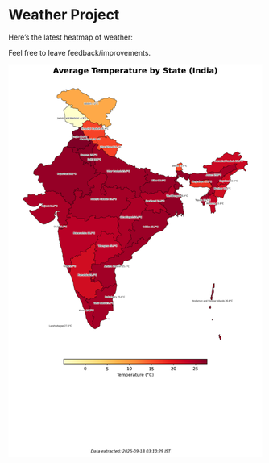 # Weather Project

Here’s the latest heatmap of weather:

Feel free to leave feedback/improvements.

![India Heatmap](docs/assets/india_heatmap.png?v=CB2ACF)
